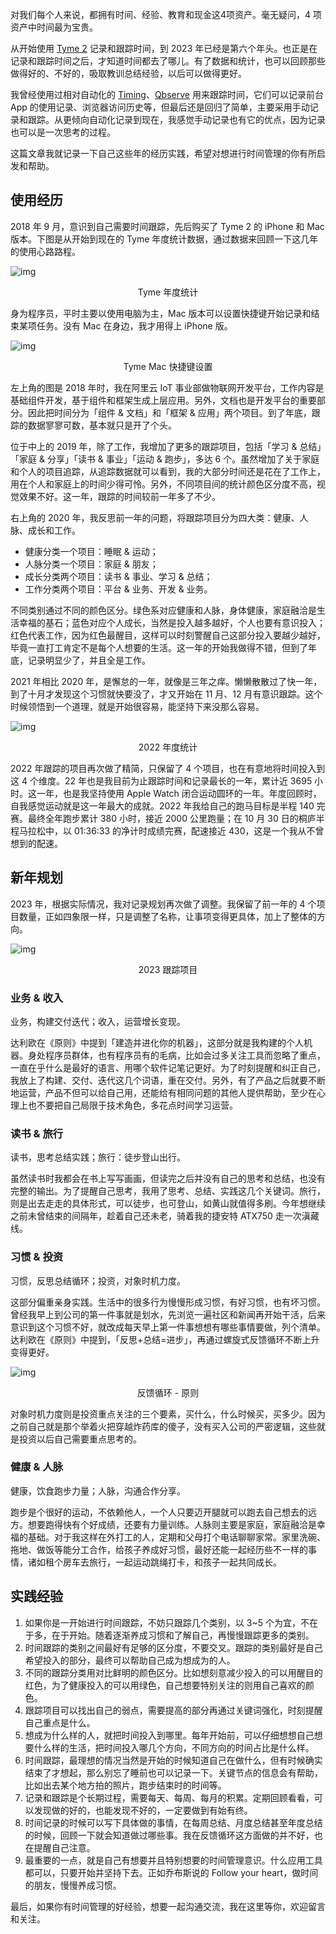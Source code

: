 
对我们每个人来说，都拥有时间、经验、教育和现金这4项资产。毫无疑问，4 项资产中时间最为宝贵。

从开始使用 [Tyme 2](https://apps.apple.com/us/app/tyme-2/id1063996724?mt=12) 记录和跟踪时间，到 2023 年已经是第六个年头。也正是在记录和跟踪时间之后，才知道时间都去了哪儿。有了数据和统计，也可以回顾那些做得好的、不好的，吸取教训总结经验，以后可以做得更好。

我曾经使用过相对自动化的 [Timing](https://sspai.com/link?target=https%3A%2F%2Ftimingapp.com%2F%3Flang%3Den)、[Qbserve](https://sspai.com/link?target=https%3A%2F%2Fqotoqot.com%2Fqbserve%2F) 用来跟踪时间，它们可以记录前台 App 的使用记录、浏览器访问历史等，但最后还是回归了简单，主要采用手动记录和跟踪。从更倾向自动化记录到现在，我感觉手动记录也有它的优点，因为记录也可以是一次思考的过程。

这篇文章我就记录一下自己这些年的经历实践，希望对想进行时间管理的你有所启发和帮助。

## 使用经历

2018 年 9 月，意识到自己需要时间跟踪，先后购买了 Tyme 2 的 iPhone 和 Mac 版本。下图是从开始到现在的 Tyme 年度统计数据，通过数据来回顾一下这几年的使用心路路程。

![img](https://cdn.sspai.com/2023/02/22/9ff735efd8d05d16b19a4ee65818211e.png?imageView2/2/w/1120/q/90/interlace/1/ignore-error/1)<p style="text-align: center;">Tyme 年度统计</p>

身为程序员，平时主要以使用电脑为主，Mac 版本可以设置快捷键开始记录和结束某项任务。没有 Mac 在身边，我才用得上 iPhone 版。

![img](https://cdn.sspai.com/2023/02/22/67add92b7d873b303deb35e4a2294c1e.png?imageView2/2/w/1120/q/90/interlace/1/ignore-error/1)<p style="text-align: center;">Tyme Mac 快捷键设置</p>

左上角的图是 2018 年时，我在阿里云 IoT 事业部做物联网开发平台，工作内容是基础组件开发，基于组件和框架生成上层应用。另外，文档也是开发平台的重要部分。因此把时间分为「组件 & 文档」和「框架 & 应用」两个项目。到了年底，跟踪的数据寥寥可数，基本就只是开了个头。

位于中上的 2019 年，除了工作，我增加了更多的跟踪项目，包括「学习 & 总结」「家庭 & 分享」「读书 & 事业」「运动 & 跑步」，多达 6 个。虽然增加了关于家庭和个人的项目追踪，从追踪数据就可以看到，我的大部分时间还是花在了工作上，用在个人和家庭上的时间少得可怜。另外，不同项目间的统计颜色区分度不高，视觉效果不好。这一年，跟踪的时间较前一年多了不少。

右上角的 2020 年，我反思前一年的问题，将跟踪项目分为四大类：健康、人脉、成长和工作。

- 健康分类一个项目：睡眠 & 运动；
- 人脉分类一个项目：家庭 & 朋友；
- 成长分类两个项目：读书 & 事业、学习 & 总结；
- 工作分类两个项目：平台 & 业务、开发 & 业务。

不同类别通过不同的颜色区分。绿色系对应健康和人脉，身体健康，家庭融洽是生活幸福的基石；蓝色对应个人成长，当然是投入越多越好，个人也要有意识投入；红色代表工作，因为红色最醒目，这样可以时刻警醒自己这部分投入要越少越好，毕竟一直打工肯定不是每个人想要的生活。这一年的开始我做得不错，但到了年底，记录明显少了，并且全是工作。

2021 年相比 2020 年，是懈怠的一年，就像是三年之痒。懒懒散散过了快一年，到了十月才发现这个习惯就快要没了，才又开始在 11 月、12 月有意识跟踪。这个时候领悟到一个道理，就是开始很容易，能坚持下来没那么容易。

![img](https://cdn.sspai.com/2023/02/22/0f835b9025deef0817d700340998e57b.png?imageView2/2/w/1120/q/90/interlace/1/ignore-error/1)<p style="text-align: center;">2022 年度统计</p>

2022 年跟踪的项目再次做了精简，只保留了 4 个项目，也在有意地将时间投入到这 4 个维度。22 年也是我目前为止跟踪时间和记录最长的一年，累计近 3695 小时。这一年，也是我坚持使用 Apple Watch 闭合运动圆环的一年。年度回顾时，自我感觉运动就是这一年最大的成就。2022 年我给自己的跑马目标是半程 140 完赛。最终全年跑步累计 380 小时，接近 2000 公里跑量；在 10 月 30 日的桐庐半程马拉松中，以 01:36:33 的净计时成绩完赛，配速接近 430，这是一个我从不曾想到的配速。

## 新年规划

2023 年，根据实际情况，我对记录规划再次做了调整。我保留了前一年的 4 个项目数量，正如四象限一样，只是调整了名称，让事项变得更具体，加上了整体的方向。

![img](https://cdn.sspai.com/2023/02/22/5e1b998afa85a89873cd065640dbca32.png?imageView2/2/w/1120/q/90/interlace/1/ignore-error/1)<p style="text-align: center;">2023 跟踪项目</p>

### 业务 & 收入

业务，构建交付迭代；收入，运营增长变现。

达利欧在《原则》中提到「建造并进化你的机器」，这部分就是我构建的个人机器。身处程序员群体，也有程序员有的毛病，比如会过多关注工具而忽略了重点，一直在乎什么是最好的语言、用哪个软件记笔记更好。为了时刻提醒和纠正自己，我放上了构建、交付、迭代这几个词语，重在交付。另外，有了产品之后就要不断地运营，产品不但可以给自己用，还能给有相同问题的其他人提供帮助，至少在心理上也不要把自己局限于技术角色，多花点时间学习运营。

### 读书 & 旅行

读书，思考总结实践；旅行：徒步登山出行。

虽然读书时我都会在书上写写画画，但读完之后并没有自己的思考和总结，也没有完整的输出。为了提醒自己思考，我用了思考、总结、实践这几个关键词。旅行，则是出去走走的具体形式，可以徒步，也可登山，如黄山就值得多刷。今年想继续之前未曾结束的间隔年，趁着自己还未老，骑着我的捷安特 ATX750 走一次滇藏线。

### 习惯 & 投资

习惯，反思总结循环；投资，对象时机力度。

这部分偏重亲身实践。生活中的很多行为慢慢形成习惯，有好习惯，也有坏习惯。曾经我早上到公司的第一件事就是划水，先浏览一遍社区和新闻再开始干活，后来意识到这个习惯不好，就改成每天早上第一件事想想有哪些事情要做，列个清单。达利欧在《原则》中提到，「反思+总结=进步」，再通过螺旋式反馈循环不断上升变得更好。

![img](https://cdn.sspai.com/2023/02/22/abb955502c5ac05d2c9d68794442d25b.png?imageView2/2/w/1120/q/90/interlace/1/ignore-error/1)<p style="text-align: center;">反馈循环 - 原则</p>

对象时机力度则是投资重点关注的三个要素，买什么，什么时候买，买多少。因为之前自己就是那个举着火把穿越炸药库的傻子，没有买入公司的严密逻辑，这些就是投资以后自己需要重点思考的。

### 健康 & 人脉

健康，饮食跑步力量；人脉，沟通合作分享。

跑步是个很好的运动，不依赖他人，一个人只要迈开腿就可以跑去自己想去的远方。想要跑得快有个好成绩，还要有力量训练。人脉则主要是家庭，家庭融洽是幸福的基础。对于我这样在外打工的人，定期和父母打个电话聊聊家常。家里洗碗、拖地、做饭等能分工合作，给孩子养成好习惯，最好还能一起经历些不一样的事情，诸如租个房车去旅行，一起运动跳绳打卡，和孩子一起共同成长。

## 实践经验

1. 如果你是一开始进行时间跟踪，不妨只跟踪几个类别，以 3~5 个为宜，不在于多，在于开始。随着逐渐养成习惯和了解自己，再慢慢跟踪更多的类别。
2. 时间跟踪的类别之间最好有足够的区分度，不要交叉。跟踪的类别最好是自己希望投入的部分，最终可以帮助自己成为想成为的人。
3. 不同的跟踪分类用对比鲜明的颜色区分。比如想刻意减少投入的可以用醒目的红色，为了健康投入的可以用绿色，自己想要特别关注的则用自己喜欢的颜色。
4. 跟踪项目可以找出自己的弱点，需要提高的部分再通过关键词强化，时刻提醒自己重点是什么。
5. 想成为什么样的人，就把时间投入到哪里。每年开始前，可以仔细想想自己想要什么样的生活，把时间投入哪几个方向，不同方向的时间占比是什么样。
6. 时间跟踪，最理想的情况当然是开始的时候知道自己在做什么，但有时候确实结束了才想起，那么别忘了睡前也可以记录一下。关键节点的信息会有帮助，比如出去某个地方拍的照片，跑步结束时的时间等。
7. 记录和跟踪是个长期过程，需要每天、每周、每月的积累。定期回顾看看，可以发现做的好的，也能发现不好的，一定要做到有始有终。
8. 时间记录的时候可以写下具体做的事情，在每周总结、月度总结甚至年度总结的时候，回顾一下就会知道做过哪些事。我在反馈循环这方面做的并不好，也在提醒自己注意。
9. 最重要的一点，就是自己有想要并且特别想要的时间管理意识。什么应用工具都可以，只要开始并坚持下去。正如乔布斯说的 Follow your heart，做时间的朋友，慢慢养成习惯。

最后，如果你有时间管理的好经验，想要一起沟通交流，我在这里等你，欢迎留言和关注。
